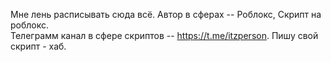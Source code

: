 Мне лень расписывать сюда всё. 
Автор в сферах -- Роблокс, Скрипт на роблокс.  
Телеграмм канал в сфере скриптов -- https://t.me/itzperson.
Пишу свой скрипт - хаб.
